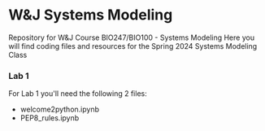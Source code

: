 # W&J Systems Modeling
Repository for W&J Course BIO247/BIO100 - Systems Modeling
Here you will find coding files and resources for the Spring 2024 Systems Modeling Class


### Lab 1
For Lab 1 you'll need the following 2 files:

  * welcome2python.ipynb
  * PEP8_rules.ipynb
